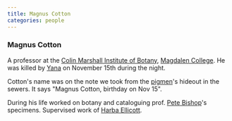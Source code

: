 ```yaml
---
title: Magnus Cotton
categories: people
---
```


### Magnus Cotton

A professor at the [Colin Marshall Institute of Botany](ColinMarshallInstituteOfBotany), [Magdalen College](MagdalenCollege). He was killed by [Yana](Yana) on November 15th during the night.

Cotton's name was on the note we took from the [pigmen](pigmen)'s hideout in the sewers. It says "Magnus Cotton, birthday on Nov 15".

During his life worked on botany and cataloguing prof. [Pete Bishop](PeteBishop)'s specimens. Supervised work of [Harba Ellicott](HarbaEllicott).
